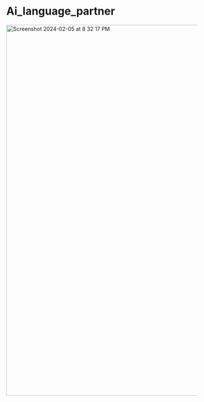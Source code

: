 # Ai_language_partner

<img width="974" alt="Screenshot 2024-02-05 at 8 32 17 PM" src="https://github.com/low-ethan/Ai_language_partner/assets/104222300/90fd6cf0-c36f-4ca9-8a31-0fd8b4720c3f">


